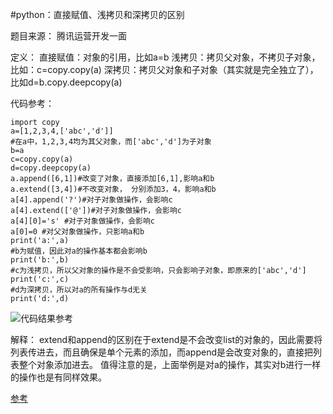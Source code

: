 #python：直接赋值、浅拷贝和深拷贝的区别

题目来源：
腾讯运营开发一面

定义：
直接赋值：对象的引用，比如a=b
浅拷贝：拷贝父对象，不拷贝子对象，比如：c=copy.copy(a)
深拷贝：拷贝父对象和子对象（其实就是完全独立了），比如d=b.copy.deepcopy(a)

代码参考：
```
import copy
a=[1,2,3,4,['abc','d']]
#在a中，1,2,3,4均为其父对象，而['abc','d']为子对象
b=a
c=copy.copy(a)
d=copy.deepcopy(a)
a.append([6,1])#改变了对象，直接添加[6,1],影响a和b
a.extend([3,4])#不改变对象， 分别添加3，4，影响a和b
a[4].append('?')#对子对象做操作，会影响c
a[4].extend(['@'])#对子对象做操作，会影响c
a[4][0]='s' #对子对象做操作，会影响c
a[0]=0 #对父对象做操作，只影响a和b
print('a:',a)
#b为赋值，因此对a的操作基本都会影响b
print('b:',b)
#c为浅拷贝，所以父对象的操作是不会受影响，只会影响子对象，即原来的['abc','d']
print('c:',c)
#d为深拷贝，所以对a的所有操作与d无关
print('d:',d)
```
![代码结果参考](https://gitee.com/allen_lo/test/raw/master/img/test.png)


解释：
extend和append的区别在于extend是不会改变list的对象的，因此需要将列表传进去，而且确保是单个元素的添加，而append是会改变对象的，直接把列表整个对象添加进去。
值得注意的是，上面举例是对a的操作，其实对b进行一样的操作也是有同样效果。

[参考](https://blog.csdn.net/colourful_sky/article/details/81263998)
